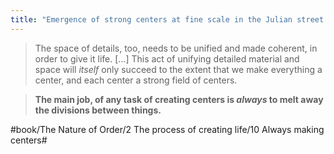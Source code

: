 ```yaml
---
title: "Emergence of strong centers at fine scale in the Julian street inn"
---
```


> The space of details, too, needs to be unified and made coherent, in order to give it life. […] This act of unifying detailed material and space will *itself* only succeed to the extent that we make everything a center, and each center a strong field of centers.  

> **The main job, of any task of creating centers is *always* to melt away the divisions between things.**  

#book/The Nature of Order/2 The process of creating life/10 Always making centers#